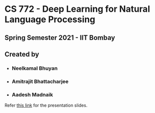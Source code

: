 
# CS 772 - Deep Learning for Natural Language Processing
## Spring Semester 2021 - IIT Bombay
## Created by 
* ### Neelkamal Bhuyan
* ### Amitrajit Bhattacharjee
* ### Aadesh Madnaik

Refer [this link](https://docs.google.com/presentation/d/1BxoDxYn6kMx30SbGuC39k-uVNOm5vI369mZM_hgsi3I/edit?usp=sharing) for the presentation slides.
